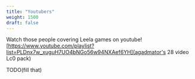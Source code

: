 ```yaml
---
title: "Youtubers"
weight: 1500
draft: false
---
```


Watch those people covering Leela games on youtube!
[https://www.youtube.com/playlist?list=PLDnx7w_xuguH7UO4bNGo56w94NXAef6YH](agadmator's 28 video Lc0 pack)


TODO(fill that)
